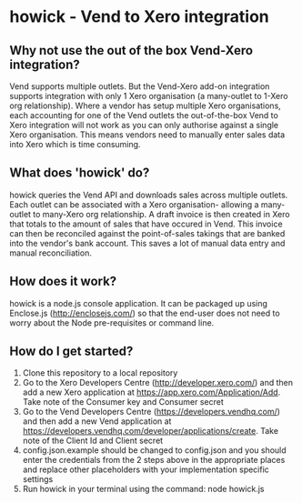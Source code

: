 # howick - Vend to Xero integration
## Why not use the out of the box Vend-Xero integration?
Vend supports multiple outlets. But the Vend-Xero add-on integration supports integration with only 1 Xero organisation (a many-outlet to 1-Xero org relationship). Where a vendor has setup multiple Xero organisations, each accounting for one of the Vend outlets the out-of-the-box Vend to Xero integration will not work as you can only authorise against a single Xero organisation. This means vendors need to manually enter sales data into Xero which is time consuming. 
## What does 'howick' do?
howick queries the Vend API and downloads sales across multiple outlets. Each outlet can be associated with a Xero organisation- allowing a many-outlet to many-Xero org relationship. A draft invoice is then created in Xero that totals to the amount of sales that have occured in Vend. This invoice can then be reconciled against the point-of-sales takings that are banked into the vendor's bank account. This saves a lot of manual data entry and manual reconciliation.
## How does it work?
howick is a node.js console application. It can be packaged up using Enclose.js (http://enclosejs.com/) so that the end-user does not need to worry about the Node pre-requisites or command line. 
## How do I get started?
1. Clone this repository to a local repository
1. Go to the Xero Developers Centre (http://developer.xero.com/) and then add a new Xero application at https://app.xero.com/Application/Add. Take note of the Consumer key and Consumer secret
1. Go to the Vend Developers Centre (https://developers.vendhq.com/) and then add a new Vend application at https://developers.vendhq.com/developer/applications/create. Take note of the Client Id and Client secret 
1. config.json.example should be changed to config.json and you should enter the credentials from the 2 steps above in the appropriate places and replace other placeholders with your implementation specific settings
1. Run howick in your terminal using the command: node howick.js
